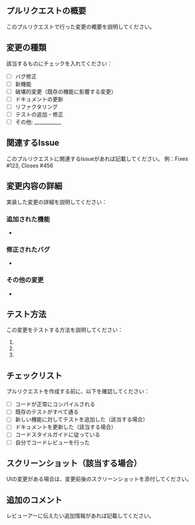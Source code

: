 ## プルリクエストの概要
このプルリクエストで行った変更の概要を説明してください。

## 変更の種類
該当するものにチェックを入れてください：
- [ ] バグ修正
- [ ] 新機能
- [ ] 破壊的変更（既存の機能に影響する変更）
- [ ] ドキュメントの更新
- [ ] リファクタリング
- [ ] テストの追加・修正
- [ ] その他: ___________

## 関連するIssue
このプルリクエストに関連するIssueがあれば記載してください。
例：Fixes #123, Closes #456

## 変更内容の詳細
実装した変更の詳細を説明してください：

### 追加された機能
- 

### 修正されたバグ
- 

### その他の変更
- 

## テスト方法
この変更をテストする方法を説明してください：

1. 
2. 
3. 

## チェックリスト
プルリクエストを作成する前に、以下を確認してください：
- [ ] コードが正常にコンパイルされる
- [ ] 既存のテストがすべて通る
- [ ] 新しい機能に対してテストを追加した（該当する場合）
- [ ] ドキュメントを更新した（該当する場合）
- [ ] コードスタイルガイドに従っている
- [ ] 自分でコードレビューを行った

## スクリーンショット（該当する場合）
UIの変更がある場合は、変更前後のスクリーンショットを添付してください。

## 追加のコメント
レビューアーに伝えたい追加情報があれば記載してください。